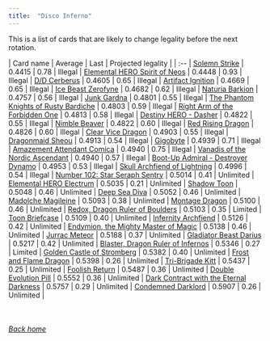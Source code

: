 ```yaml
---
title:  "Disco Inferno"
---
```


This is a list of cards that are likely to change legality before the next rotation.

| Card name | Average | Last | Projected legality |
| :-- |
[Solemn Strike](https://db.ygoprodeck.com/card/?search=Solemn%20Strike) | 0.4415 | 0.78 | Illegal |
[Elemental HERO Spirit of Neos](https://db.ygoprodeck.com/card/?search=Elemental%20HERO%20Spirit%20of%20Neos) | 0.4448 | 0.93 | Illegal |
[D/D Cerberus](https://db.ygoprodeck.com/card/?search=D/D%20Cerberus) | 0.4605 | 0.65 | Illegal |
[Artifact Ignition](https://db.ygoprodeck.com/card/?search=Artifact%20Ignition) | 0.4669 | 0.65 | Illegal |
[Ice Beast Zerofyne](https://db.ygoprodeck.com/card/?search=Ice%20Beast%20Zerofyne) | 0.4682 | 0.62 | Illegal |
[Naturia Barkion](https://db.ygoprodeck.com/card/?search=Naturia%20Barkion) | 0.4757 | 0.56 | Illegal |
[Junk Gardna](https://db.ygoprodeck.com/card/?search=Junk%20Gardna) | 0.4801 | 0.55 | Illegal |
[The Phantom Knights of Rusty Bardiche](https://db.ygoprodeck.com/card/?search=The%20Phantom%20Knights%20of%20Rusty%20Bardiche) | 0.4803 | 0.59 | Illegal |
[Right Arm of the Forbidden One](https://db.ygoprodeck.com/card/?search=Right%20Arm%20of%20the%20Forbidden%20One) | 0.4813 | 0.58 | Illegal |
[Destiny HERO - Dasher](https://db.ygoprodeck.com/card/?search=Destiny%20HERO%20-%20Dasher) | 0.4822 | 0.55 | Illegal |
[Nimble Beaver](https://db.ygoprodeck.com/card/?search=Nimble%20Beaver) | 0.4822 | 0.60 | Illegal |
[Red Rising Dragon](https://db.ygoprodeck.com/card/?search=Red%20Rising%20Dragon) | 0.4826 | 0.60 | Illegal |
[Clear Vice Dragon](https://db.ygoprodeck.com/card/?search=Clear%20Vice%20Dragon) | 0.4903 | 0.55 | Illegal |
[Dragonmaid Sheou](https://db.ygoprodeck.com/card/?search=Dragonmaid%20Sheou) | 0.4913 | 0.54 | Illegal |
[Gigobyte](https://db.ygoprodeck.com/card/?search=Gigobyte) | 0.4939 | 0.71 | Illegal |
[Amazement Attendant Comica](https://db.ygoprodeck.com/card/?search=Amazement%20Attendant%20Comica) | 0.4940 | 0.75 | Illegal |
[Vanadis of the Nordic Ascendant](https://db.ygoprodeck.com/card/?search=Vanadis%20of%20the%20Nordic%20Ascendant) | 0.4940 | 0.57 | Illegal |
[Boot-Up Admiral - Destroyer Dynamo](https://db.ygoprodeck.com/card/?search=Boot-Up%20Admiral%20-%20Destroyer%20Dynamo) | 0.4953 | 0.53 | Illegal |
[Skull Archfiend of Lightning](https://db.ygoprodeck.com/card/?search=Skull%20Archfiend%20of%20Lightning) | 0.4996 | 0.54 | Illegal |
[Number 102: Star Seraph Sentry](https://db.ygoprodeck.com/card/?search=Number%20102:%20Star%20Seraph%20Sentry) | 0.5014 | 0.41 | Unlimited |
[Elemental HERO Electrum](https://db.ygoprodeck.com/card/?search=Elemental%20HERO%20Electrum) | 0.5035 | 0.21 | Unlimited |
[Shadow Toon](https://db.ygoprodeck.com/card/?search=Shadow%20Toon) | 0.5048 | 0.46 | Unlimited |
[Deep Sea Diva](https://db.ygoprodeck.com/card/?search=Deep%20Sea%20Diva) | 0.5052 | 0.46 | Unlimited |
[Madolche Magileine](https://db.ygoprodeck.com/card/?search=Madolche%20Magileine) | 0.5093 | 0.38 | Unlimited |
[Montage Dragon](https://db.ygoprodeck.com/card/?search=Montage%20Dragon) | 0.5100 | 0.46 | Unlimited |
[Redox, Dragon Ruler of Boulders](https://db.ygoprodeck.com/card/?search=Redox,%20Dragon%20Ruler%20of%20Boulders) | 0.5103 | 0.35 | Limited |
[Toon Briefcase](https://db.ygoprodeck.com/card/?search=Toon%20Briefcase) | 0.5109 | 0.40 | Unlimited |
[Infernity Archfiend](https://db.ygoprodeck.com/card/?search=Infernity%20Archfiend) | 0.5126 | 0.42 | Unlimited |
[Endymion, the Mighty Master of Magic](https://db.ygoprodeck.com/card/?search=Endymion,%20the%20Mighty%20Master%20of%20Magic) | 0.5138 | 0.46 | Unlimited |
[Jurrac Meteor](https://db.ygoprodeck.com/card/?search=Jurrac%20Meteor) | 0.5188 | 0.37 | Unlimited |
[Gladiator Beast Darius](https://db.ygoprodeck.com/card/?search=Gladiator%20Beast%20Darius) | 0.5217 | 0.42 | Unlimited |
[Blaster, Dragon Ruler of Infernos](https://db.ygoprodeck.com/card/?search=Blaster,%20Dragon%20Ruler%20of%20Infernos) | 0.5346 | 0.27 | Limited |
[Golden Castle of Stromberg](https://db.ygoprodeck.com/card/?search=Golden%20Castle%20of%20Stromberg) | 0.5382 | 0.40 | Unlimited |
[Frost and Flame Dragon](https://db.ygoprodeck.com/card/?search=Frost%20and%20Flame%20Dragon) | 0.5398 | 0.26 | Unlimited |
[Tri-Brigade Kitt](https://db.ygoprodeck.com/card/?search=Tri-Brigade%20Kitt) | 0.5437 | 0.25 | Unlimited |
[Foolish Return](https://db.ygoprodeck.com/card/?search=Foolish%20Return) | 0.5487 | 0.36 | Unlimited |
[Double Evolution Pill](https://db.ygoprodeck.com/card/?search=Double%20Evolution%20Pill) | 0.5552 | 0.36 | Unlimited |
[Dark Contract with the Eternal Darkness](https://db.ygoprodeck.com/card/?search=Dark%20Contract%20with%20the%20Eternal%20Darkness) | 0.5757 | 0.29 | Unlimited |
[Condemned Darklord](https://db.ygoprodeck.com/card/?search=Condemned%20Darklord) | 0.5907 | 0.26 | Unlimited |

<br>

###### [Back home](index)